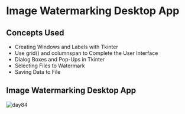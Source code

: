 # Image Watermarking Desktop App
## Concepts Used
- Creating Windows and Labels with Tkinter
- Use grid() and columnspan to Complete the User Interface
- Dialog Boxes and Pop-Ups in Tkinter
- Selecting Files to Watermark
- Saving Data to File
## Image Watermarking Desktop App
![day84](https://user-images.githubusercontent.com/98851253/169675784-13cc8b2d-ef82-41ad-be3f-52fe56a639fc.gif)
